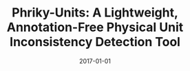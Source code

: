 ---
title: "Phriky-Units: A Lightweight, Annotation-Free Physical Unit Inconsistency Detection Tool"
date: 2017-01-01
venue: "Proceedings of the 26th ACM SIGSOFT International Symposium on Software Testing and Analysis, Santa Barbara, CA, USA, July 10 - 14, 2017"
paperurl: https://doi.org/10.1145/3092703.3098219
authors: "JohnPaul Ore, Carrick Detweiler and Sebastian G Elbaum"
awards: ""
---